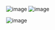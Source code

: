 ![image](https://github.com/guser210/ESC-V2/assets/6046585/f2d13bc7-ea0e-4698-a414-b6b61e365564)
![image](https://github.com/guser210/ESC-V2/assets/6046585/07bbde7b-0d15-4360-87f5-5e271a495740)



![image](https://github.com/guser210/ESC-V2/assets/6046585/3b2fff03-5497-4f16-937a-3407c8b7b893)
